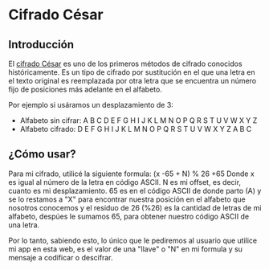 # Cifrado César

## Introducción

El [cifrado César](https://en.wikipedia.org/wiki/Caesar_cipher) es uno de los
primeros métodos de cifrado conocidos históricamente. Es un tipo de cifrado por
sustitución en el que una letra en el texto original es reemplazada por otra
letra que se encuentra un número fijo de posiciones más adelante en el alfabeto.

Por ejemplo si usáramos un desplazamiento de 3:

* Alfabeto sin cifrar: A B C D E F G H I J K L M N O P Q R S T U V W X Y Z
* Alfabeto cifrado: D E F G H I J K L M N O P Q R S T U V W X Y Z A B C

## ¿Cómo usar?

Para mi cifrado, utilicé la siguiente formula:
(x -65 + N) % 26 +65
Donde x es igual al número de la letra en código ASCII. N es mi offset, es 
decir, cuanto es mi desplazamiento. 65 es en el código ASCII de donde parto (A) 
y se lo restamos a "X" para encontrar nuestra posición en el alfabeto que 
nosotros conocemos y el residuo de 26 (%26) es la cantidad de letras de mi 
alfabeto, despúes le sumamos 65, para obtener nuestro código ASCII de una letra.

Por lo tanto, sabiendo esto, lo único que le pediremos al usuario que utilice mi 
app en esta web, es el valor de una "llave" o "N" en mi formula y su mensaje a 
codificar o descifrar. 
